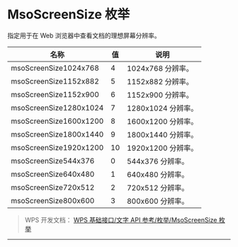 # MsoScreenSize 枚举

指定用于在 Web 浏览器中查看文档的理想屏幕分辨率。

| 名称                   | 值  | 说明               |
|------------------------|-----|--------------------|
| msoScreenSize1024x768  | 4   | 1024x768 分辨率。  |
| msoScreenSize1152x882  | 5   | 1152x882 分辨率。  |
| msoScreenSize1152x900  | 6   | 1152x900 分辨率。  |
| msoScreenSize1280x1024 | 7   | 1280x1024 分辨率。 |
| msoScreenSize1600x1200 | 8   | 1600x1200 分辨率。 |
| msoScreenSize1800x1440 | 9   | 1800x1440 分辨率。 |
| msoScreenSize1920x1200 | 10  | 1920x1200 分辨率。 |
| msoScreenSize544x376   | 0   | 544x376 分辨率。   |
| msoScreenSize640x480   | 1   | 640x480 分辨率。   |
| msoScreenSize720x512   | 2   | 720x512 分辨率。   |
| msoScreenSize800x600   | 3   | 800x600 分辨率。   |

> WPS 开发文档： [WPS 基础接口/文字 API 参考/枚举/MsoScreenSize 枚举](https://qn.cache.wpscdn.cn/encs/doc/office_v19/topics/WPS%20%E5%9F%BA%E7%A1%80%E6%8E%A5%E5%8F%A3/%E6%96%87%E5%AD%97%20API%20%E5%8F%82%E8%80%83/%E6%9E%9A%E4%B8%BE/MsoScreenSize%20%E6%9E%9A%E4%B8%BE.html)

------------------------------------------------------------------------
